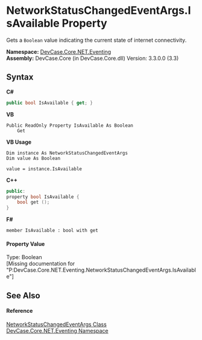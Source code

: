 # NetworkStatusChangedEventArgs.IsAvailable Property 
 

Gets a `Boolean` value indicating the current state of internet connectivity.

**Namespace:**&nbsp;<a href="N_DevCase_Core_NET_Eventing">DevCase.Core.NET.Eventing</a><br />**Assembly:**&nbsp;DevCase.Core (in DevCase.Core.dll) Version: 3.3.0.0 (3.3)

## Syntax

**C#**<br />
``` C#
public bool IsAvailable { get; }
```

**VB**<br />
``` VB
Public ReadOnly Property IsAvailable As Boolean
	Get
```

**VB Usage**<br />
``` VB Usage
Dim instance As NetworkStatusChangedEventArgs
Dim value As Boolean

value = instance.IsAvailable

```

**C++**<br />
``` C++
public:
property bool IsAvailable {
	bool get ();
}
```

**F#**<br />
``` F#
member IsAvailable : bool with get

```


#### Property Value
Type: Boolean<br />\[Missing <value> documentation for "P:DevCase.Core.NET.Eventing.NetworkStatusChangedEventArgs.IsAvailable"\]

## See Also


#### Reference
<a href="T_DevCase_Core_NET_Eventing_NetworkStatusChangedEventArgs">NetworkStatusChangedEventArgs Class</a><br /><a href="N_DevCase_Core_NET_Eventing">DevCase.Core.NET.Eventing Namespace</a><br />